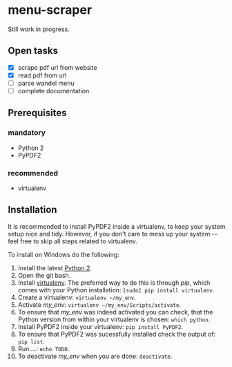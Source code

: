 # menu-scraper

Still work in progress.

## Open tasks
- [x] scrape pdf url from website
- [x] read pdf from url
- [ ] parse wandel menu
- [ ] complete documentation

## Prerequisites

### mandatory
- Python 2
- PyPDF2

### recommended
- virtualenv

## Installation

It is recommended to install PyPDF2 inside a virtualenv, to keep your system setup nice and tidy. However, if you don't care to mess up your system -- feel free to skip all steps related to virtualenv.

To install on Windows do the following:

1. Install the latest [Python 2](https://www.python.org/download/).
2. Open the git bash.
2. Install [virtualenv](https://virtualenv.pypa.io/en/stable/installation/). The preferred way to do this is through *pip*, which comes with your Python installation: `[sudo] pip install virtualenv`.
3. Create a virtualenv: `virtualenv ~/my_env`.
4. Activate *my_env*: `virtualenv ~/my_env/Scripts/activate`.
5. To ensure that *my_env* was indeed activated you can check, that the Python version from within your virtualenv is chosen: `which python`.
6. Install PyPDF2 inside your virtualenv: `pip install PyPDF2`.
7. To ensure that PyPDF2 was sucessfully installed check the output of: `pip list`.
8. Run ...: `echo TODO`.
9. To deactivate *my_env* when you are done: `deactivate`.
